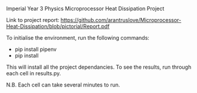 Imperial Year 3 Physics Microprocessor Heat Dissipation Project

Link to project report: https://github.com/arantruslove/Microprocessor-Heat-Dissipation/blob/pictorial/Report.pdf

To initialise the environment, run the following commands:

- pip install pipenv
- pip install

This will install all the project dependancies. To see the results, run through each
cell in results.py.

N.B. Each cell can take several minutes to run.
